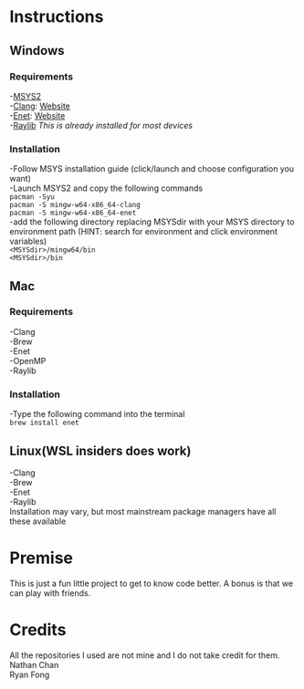 # Instructions
## Windows
### Requirements
-[MSYS2](https://www.msys2.org/)<br>
-[Clang](https://packages.msys2.org/package/mingw-w64-x86_64-clang): [Website](https://clang.llvm.org/)<br>
-[Enet](https://packages.msys2.org/package/mingw-w64-x86_64-enet?repo=mingw64): [Website](http://enet.bespin.org/)<br>
-[Raylib](https://www.raylib.com/) *This is already installed for most devices*<br>
### Installation
-Follow MSYS installation guide (click/launch and choose configuration you want)<br>
-Launch MSYS2 and copy the following commands<br>
```pacman -Syu```<br>
```pacman -S mingw-w64-x86_64-clang```<br>
```pacman -S mingw-w64-x86_64-enet```<br>
-add the following directory replacing MSYSdir with your MSYS directory to environment path (HINT: search for environment and click environment variables)<br>
```<MSYSdir>/mingw64/bin```<br>
```<MSYSdir>/bin```<br>
## Mac
### Requirements
-Clang<br>
-Brew<br>
-Enet<br>
-OpenMP<br>
-Raylib<br>
### Installation
-Type the following command into the terminal<br>
```brew install enet```
## Linux(WSL insiders does work)
-Clang<br>
-Brew<br>
-Enet<br>
-Raylib<br>
Installation may vary, but most mainstream package managers have all these available

# Premise
This is just a fun little project to get to know code better.  A bonus is that we can play with friends.

# Credits
All the repositories I used are not mine and I do not take credit for them.<br>
Nathan Chan<br>
Ryan Fong<br>
